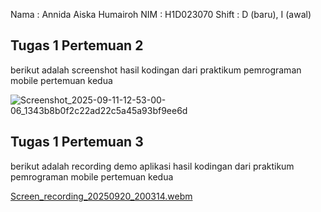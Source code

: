 Nama : Annida Aiska Humairoh
NIM : H1D023070
Shift : D (baru), I (awal)

## Tugas 1 Pertemuan 2
berikut adalah screenshot hasil kodingan dari praktikum pemrograman mobile pertemuan kedua

![Screenshot_2025-09-11-12-53-00-06_1343b8b0f2c22ad22c5a45a93bf9ee6d](https://github.com/user-attachments/assets/bce83fd9-6cf2-4fc1-ad89-7f61d238739e)


## Tugas 1 Pertemuan 3
berikut adalah recording demo aplikasi hasil kodingan dari praktikum pemrograman mobile pertemuan kedua

[Screen_recording_20250920_200314.webm](https://github.com/user-attachments/assets/97f4744f-6a4b-43fe-9f49-262ee1348829)
